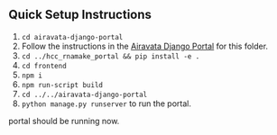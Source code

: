 ## Quick Setup Instructions
1. ```cd airavata-django-portal```
2. Follow the instructions in the [Airavata Django Portal](https://github.com/apache/airavata-django-portal) for this folder.
3. ```cd ../hcc_rnamake_portal && pip install -e .```
4. ```cd frontend```
5. ```npm i```
8. ```npm run-script build```
9. ```cd ../../airavata-django-portal```
11. ```python manage.py runserver``` to run the portal.

portal should be running now.
